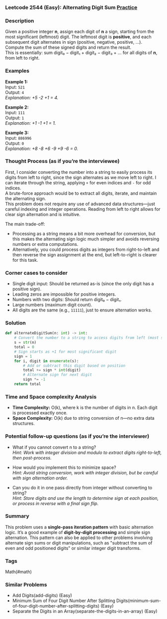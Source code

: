 ### Leetcode 2544 (Easy): Alternating Digit Sum [Practice](https://leetcode.com/problems/alternating-digit-sum)

### Description  
Given a positive integer **n**, assign each digit of **n** a sign, starting from the most significant (leftmost) digit. The leftmost digit is **positive**, and each subsequent digit alternates in sign (positive, negative, positive, ...). Compute the sum of these signed digits and return the result.  
This is essentially: sum digit₀ − digit₁ + digit₂ − digit₃ + ... for all digits of **n**, from left to right.

### Examples  

**Example 1:**  
Input: `521`  
Output: `4`  
*Explanation: +5 -2 +1 = 4.*

**Example 2:**  
Input: `111`  
Output: `1`  
*Explanation: +1 -1 +1 = 1.*

**Example 3:**  
Input: `886996`  
Output: `0`  
*Explanation: +8 -8 +6 -9 +9 -6 = 0.*

### Thought Process (as if you’re the interviewee)  
First, I consider converting the number into a string to easily process its digits from left to right, since the sign alternates as we move left to right. I can iterate through the string, applying `+` for even indices and `-` for odd indices.  
A brute-force approach would be to extract all digits, iterate, and maintain the alternating sign.  
This problem does not require any use of advanced data structures—just careful indexing and integer operations. Reading from left to right allows for clear sign alternation and is intuitive.

The main trade-off: 
- Processing as a string means a bit more overhead for conversion, but this makes the alternating sign logic much simpler and avoids reversing numbers or extra computations.  
- Alternatively, you could process digits as integers from right-to-left and then reverse the sign assignment at the end, but left-to-right is clearer for this task.

### Corner cases to consider  
- Single digit input: Should be returned as-is (since the only digit has a positive sign).
- Leading zeros are impossible for positive integers.
- Numbers with two digits: Should return digit₀ − digit₁.
- Large numbers (maximum digit count).
- All digits are the same (e.g., `11111`), just to ensure alternation works.

### Solution

```python
def alternateDigitSum(n: int) -> int:
    # Convert the number to a string to access digits from left (most significant) to right
    s = str(n)
    total = 0
    # Sign starts as +1 for most significant digit
    sign = 1
    for i, digit in enumerate(s):
        # Add or subtract this digit based on position
        total += sign * int(digit)
        # Alternate sign for next digit
        sign *= -1
    return total
```

### Time and Space complexity Analysis  

- **Time Complexity:** O(k), where k is the number of digits in n. Each digit is processed exactly once.
- **Space Complexity:** O(k) due to string conversion of n—no extra data structures.

### Potential follow-up questions (as if you’re the interviewer)  

- What if you cannot convert n to a string?  
  *Hint: Work with integer division and modulo to extract digits right-to-left, then post-process.*

- How would you implement this to minimize space?  
  *Hint: Avoid string conversion, work with integer division, but be careful with sign alternation order.*

- Can you do it in one pass directly from integer without converting to string?  
  *Hint: Store digits and use the length to determine sign at each position, or process in reverse with a final sign flip.*

### Summary
This problem uses a **single-pass iteration pattern** with basic alternation logic. It’s a good example of **digit-by-digit processing** and simple sign alternation. This pattern can also be applied to other problems involving alternate sign sums or digit manipulations, such as "subtract the sum of even and odd positioned digits" or similar integer digit transforms.

### Tags
Math(#math)

### Similar Problems
- Add Digits(add-digits) (Easy)
- Minimum Sum of Four Digit Number After Splitting Digits(minimum-sum-of-four-digit-number-after-splitting-digits) (Easy)
- Separate the Digits in an Array(separate-the-digits-in-an-array) (Easy)